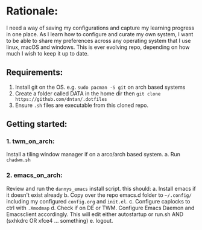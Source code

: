 # Rationale:
I need a way of saving my configurations and capture my learning progress in one place. As I learn how to configure and curate my own system, I want to be able to share my preferences across any operating system that I use linux, macOS and windows. This is ever evolving repo, depending on how much I wish to keep it up to date.

## Requirements:
1. Install git on the OS. e.g. `sudo pacman -S git` on arch based systems
2. Create a folder called DATA in the home dir then `git clone https://github.com/dntan/.dotfiles`
3. Ensure `.sh` files are executable from this cloned repo.

## Getting started:

### 1. twm_on_arch:
Install a tiling window manager if on a arco/arch based system.
a. Run `chadwm.sh`

### 2. emacs_on_arch:
Review and run the `dannys_emacs` install script. this should:
a. Install emacs if it doesn't exist already
b. Copy over the repo emacs.d folder to `~/.config/` including my configured `config.org` and `init.el`.
c. Configure caplocks to ctrl with `.Xmodmap`
d. Check if on DE or TWM. Configure Emacs Daemon and Emacsclient accordingly. This will edit either autostartup or run.sh AND (sxhkdrc OR xfce4 ... something) 
e. logout.
